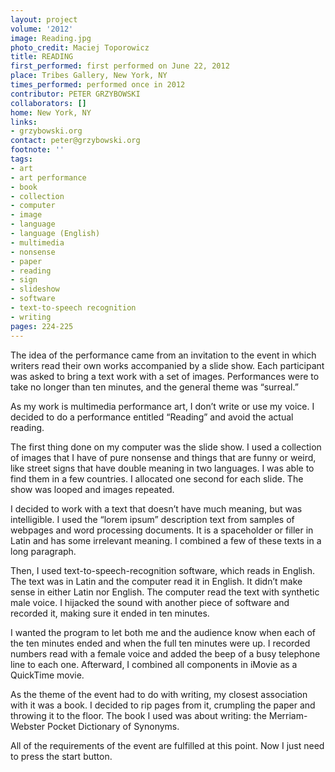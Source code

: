 ```yaml
---
layout: project
volume: '2012'
image: Reading.jpg
photo_credit: Maciej Toporowicz
title: READING
first_performed: first performed on June 22, 2012
place: Tribes Gallery, New York, NY
times_performed: performed once in 2012
contributor: PETER GRZYBOWSKI
collaborators: []
home: New York, NY
links:
- grzybowski.org
contact: peter@grzybowski.org
footnote: ''
tags:
- art
- art performance
- book
- collection
- computer
- image
- language
- language (English)
- multimedia
- nonsense
- paper
- reading
- sign
- slideshow
- software
- text-to-speech recognition
- writing
pages: 224-225
---
```


The idea of the performance came from an invitation to the event in which writers read their own works accompanied by a slide show. Each participant was asked to bring a text work with a set of images. Performances were to take no longer than ten minutes, and the general theme was “surreal.”

As my work is multimedia performance art, I don’t write or use my voice. I decided to do a performance entitled “Reading” and avoid the actual reading.

The first thing done on my computer was the slide show. I used a collection of images that I have of pure nonsense and things that are funny or weird, like street signs that have double meaning in two languages. I was able to find them in a few countries. I allocated one second for each slide. The show was looped and images repeated.

I decided to work with a text that doesn’t have much meaning, but was intelligible. I used the “lorem ipsum” description text from samples of webpages and word processing documents. It is a spaceholder or filler in Latin and has some irrelevant meaning. I combined a few of these texts in a long paragraph.

Then, I used text-to-speech-recognition software, which reads in English. The text was in Latin and the computer read it in English. It didn’t make sense in either Latin nor English. The computer read the text with synthetic male voice. I hijacked the sound with another piece of software and recorded it, making sure it ended in ten minutes.

I wanted the program to let both me and the audience know when each of the ten minutes ended and when the full ten minutes were up. I recorded numbers read with a female voice and added the beep of a busy telephone line to each one. Afterward, I combined all components in iMovie as a QuickTime movie.

As the theme of the event had to do with writing, my closest association with it was a book. I decided to rip pages from it, crumpling the paper and throwing it to the floor. The book I used was about writing: the Merriam-Webster Pocket Dictionary of Synonyms.

All of the requirements of the event are fulfilled at this point. Now I just need to press the start button.
